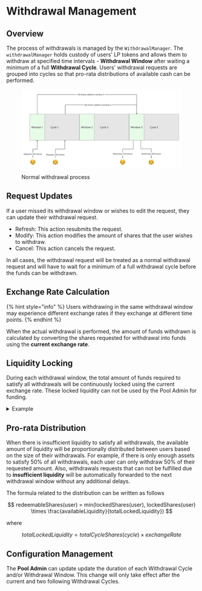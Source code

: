 # Withdrawal Management

## Overview

The process of withdrawals is managed by the `WithdrawalManager`. The `withdrawalManager` holds custody of users' LP tokens and allows them to withdraw at specified time intervals - **Withdrawal Window** after waiting a minimum of a full **Withdrawal Cycle**. Users' withdrawal requests are grouped into cycles so that pro-rata distributions of available cash can be performed.

<figure><img src="../.gitbook/assets/image (14).png" alt=""><figcaption><p>Normal withdrawal process</p></figcaption></figure>

## Request Updates

If a user missed its withdrawal window or wishes to edit the request, they can update their withdrawal request.&#x20;

* Refresh: This action resubmits the request.
* Modify: This action modifies the amount of shares that the user wishes to withdraw.
* Cancel: This action cancels the request.

In all cases, the withdrawal request will be treated as a normal withdrawal request and will have to wait for a minimum of a full withdrawal cycle before the funds can be withdrawn.

## Exchange Rate Calculation

{% hint style="info" %}
Users withdrawing in the same withdrawal window may experience different exchange rates if they exchange at different time points.
{% endhint %}

When the actual withdrawal is performed, the amount of funds withdrawn is calculated by converting the shares requested for withdrawal into funds using the **current exchange rate**.&#x20;

## Liquidity Locking

During each withdrawal window, the total amount of funds required to satisfy all withdrawals will be continuously locked using the current exchange rate. These locked liquidity can not be used by the Pool Admin for funding.

<details>

<summary>Example</summary>

If the current shares available for withdrawal is as follows

* User 1: 100 shares
* User 2: 200 shares

At time point 1 (exchange rate: 1.5)

* Total locked liquidity would be 450

At time point 2 (exchange rate: 1.75)

* Total locked liquidity would be 525

</details>

## Pro-rata Distribution

When there is insufficient liquidity to satisfy all withdrawals, the available amount of liquidity will be proportionally distributed between users based on the size of their withdrawals. For example, if there is only enough assets to satisfy 50% of all withdrawals, each user can only withdraw 50% of their requested amount. Also, withdrawals requests that can not be fulfilled due to **insufficient liquidity** will be automatically forwarded to the next withdrawal window without any additional delays.

The formula related to the distribution can be written as follows

$$
redeemableShares(user) =  min(lockedShares(user), lockedShares(user) \times \frac{availableLiquidity}{totalLockedLiquidity})
$$

where

$$
totalLockedLiquidity = totalCycleShares(cycle) \times exchangeRate
$$

## Configuration Management

The **Pool Admin** can update update the duration of each Withdrawal Cycle and/or Withdrawal Window. This change will only take effect after the current and two following Withdrawal Cycles.&#x20;



